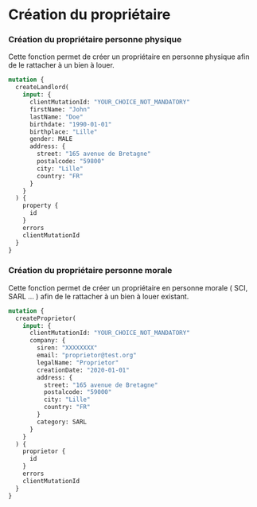 # Création du propriétaire

### Création du propriétaire personne physique

Cette fonction permet de créer un propriétaire en personne physique afin de le rattacher à un bien à louer.

```graphql
mutation {
  createLandlord(
    input: {
      clientMutationId: "YOUR_CHOICE_NOT_MANDATORY"
      firstName: "John"
      lastName: "Doe"
      birthdate: "1990-01-01"
      birthplace: "Lille"
      gender: MALE
      address: {
        street: "165 avenue de Bretagne"
        postalcode: "59800"
        city: "Lille"
        country: "FR"
      }
    }
  ) {
    property {
      id
    }
    errors
    clientMutationId
  }
}
```

### Création du propriétaire personne morale

Cette fonction permet de créer un propriétaire en personne morale ( SCI, SARL ... ) afin de le rattacher à un bien à louer existant.

```graphql
mutation {
  createProprietor(
    input: {
      clientMutationId: "YOUR_CHOICE_NOT_MANDATORY"
      company: {
        siren: "XXXXXXXX"
        email: "proprietor@test.org"
        legalName: "Proprietor"
        creationDate: "2020-01-01"
        address: {
          street: "165 avenue de Bretagne"
          postalcode: "59000"
          city: "Lille"
          country: "FR"
        }
        category: SARL
      }
    }
  ) {
    proprietor {
      id
    }
    errors
    clientMutationId
  }
}
```
